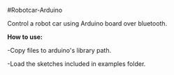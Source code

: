 #Robotcar-Arduino

Control a robot car using Arduino board over bluetooth.

**How to use:**

  -Copy files to arduino's library path.

  -Load the sketches included in examples folder.
